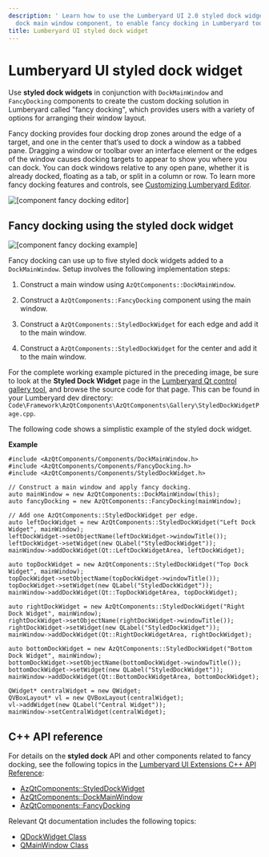 ```yaml
---
description: ' Learn how to use the Lumberyard UI 2.0 styled dock widget with the
  dock main window component, to enable fancy docking in Lumberyard tools and gems. '
title: Lumberyard UI styled dock widget
---
```

# Lumberyard UI styled dock widget<a name="uidev-styled-dock-component"></a>

Use **styled dock widgets** in conjunction with `DockMainWindow` and `FancyDocking` components to create the custom docking solution in Lumberyard called "fancy docking", which provides users with a variety of options for arranging their window layout\.

Fancy docking provides four docking drop zones around the edge of a target, and one in the center that’s used to dock a window as a tabbed pane\. Dragging a window or toolbar over an interface element or the edges of the window causes docking targets to appear to show you where you can dock\. You can dock windows relative to any open pane, whether it is already docked, floating as a tab, or split in a column or row\. To learn more fancy docking features and controls, see [Customizing Lumberyard Editor](https://docs.aws.amazon.com/lumberyard/latest/userguide/lumberyard-editor-customizing.html)\.

![\[component fancy docking editor\]](/images/tools-ui/component-fancy-docking-editor.gif)

## Fancy docking using the styled dock widget<a name="styled-dock-basic"></a>

![\[component fancy docking example\]](/images/tools-ui/component-fancy-docking-example.png)

Fancy docking can use up to five styled dock widgets added to a `DockMainWindow`\. Setup involves the following implementation steps:

1.  Construct a main window using `AzQtComponents::DockMainWindow`\. 

1.  Construct a `AzQtComponents::FancyDocking` component using the main window\. 

1.  Construct a `AzQtComponents::StyledDockWidget` for each edge and add it to the main window\. 

1.  Construct a `AzQtComponents::StyledDockWidget` for the center and add it to the main window\. 

For the complete working example pictured in the preceding image, be sure to look at the **Styled Dock Widget** page in the [Lumberyard Qt control gallery tool](uidev-control-gallery.md), and browse the source code for that page\. This can be found in your Lumberyard dev directory: `Code\Framework\AzQtComponents\AzQtComponents\Gallery\StyledDockWidgetPage.cpp`\.

The following code shows a simplistic example of the styled dock widget\.

 **Example** 

```
#include <AzQtComponents/Components/DockMainWindow.h>
#include <AzQtComponents/Components/FancyDocking.h>
#include <AzQtComponents/Components/StyledDockWidget.h>

// Construct a main window and apply fancy docking.
auto mainWindow = new AzQtComponents::DockMainWindow(this);
auto fancyDocking = new AzQtComponents::FancyDocking(mainWindow);

// Add one AzQtComponents::StyledDockWidget per edge.
auto leftDockWidget = new AzQtComponents::StyledDockWidget("Left Dock Widget", mainWindow);
leftDockWidget->setObjectName(leftDockWidget->windowTitle());
leftDockWidget->setWidget(new QLabel("StyledDockWidget"));
mainWindow->addDockWidget(Qt::LeftDockWidgetArea, leftDockWidget);

auto topDockWidget = new AzQtComponents::StyledDockWidget("Top Dock Widget", mainWindow);
topDockWidget->setObjectName(topDockWidget->windowTitle());
topDockWidget->setWidget(new QLabel("StyledDockWidget"));
mainWindow->addDockWidget(Qt::TopDockWidgetArea, topDockWidget);

auto rightDockWidget = new AzQtComponents::StyledDockWidget("Right Dock Widget", mainWindow);
rightDockWidget->setObjectName(rightDockWidget->windowTitle());
rightDockWidget->setWidget(new QLabel("StyledDockWidget"));
mainWindow->addDockWidget(Qt::RightDockWidgetArea, rightDockWidget);

auto bottomDockWidget = new AzQtComponents::StyledDockWidget("Bottom Dock Widget", mainWindow);
bottomDockWidget->setObjectName(bottomDockWidget->windowTitle());
bottomDockWidget->setWidget(new QLabel("StyledDockWidget"));
mainWindow->addDockWidget(Qt::BottomDockWidgetArea, bottomDockWidget);

QWidget* centralWidget = new QWidget;
QVBoxLayout* vl = new QVBoxLayout(centralWidget);
vl->addWidget(new QLabel("Central Widget"));
mainWindow->setCentralWidget(centralWidget);
```

## C\+\+ API reference<a name="styled-dock-api-ref"></a>

For details on the **styled dock** API and other components related to fancy docking, see the following topics in the [Lumberyard UI Extensions C\+\+ API Reference](https://d3bqhfbip4ze4a.cloudfront.net/api/ui/namespace_az_qt_components.html):
+  [AzQtComponents::StyledDockWidget](https://d3bqhfbip4ze4a.cloudfront.net/api/ui/class_az_qt_components_1_1_styled_dock_widget.html) 
+  [AzQtComponents::DockMainWindow](https://d3bqhfbip4ze4a.cloudfront.net/api/ui/class_az_qt_components_1_1_dock_main_window.html) 
+  [AzQtComponents::FancyDocking](https://d3bqhfbip4ze4a.cloudfront.net/api/ui/class_az_qt_components_1_1_fancy_docking.html) 

Relevant Qt documentation includes the following topics:
+  [QDockWidget Class](https://doc.qt.io/qt-5/qdockwidget.html) 
+  [QMainWindow Class](https://doc.qt.io/qt-5/qmainwindow.html) 
